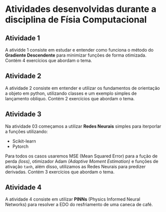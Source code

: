 # Atividades desenvolvidas durante a disciplina de Físia Computacional

## Atividade 1

A atividde 1 consiste em estudar e entender como funciona o método do **Gradiente Descendente** para minimizar funções de forma otimizada. Contém 4 exercícios que abordam o tema.

## Atividade 2

A atividade 2 consiste em entender e utilizar os fundamentos de orientação a objeto em python, utilizando classes e um exemplo simples de lançamento oblíquo. Contém 2 exercícios que abordam o tema.

## Atividade 3

Na atividade 03 começamos a utilizar **Redes Neurais** simples para iterporlar a funções utilizando:

- Scikit-learn
- Pytorch

Para todos os casos usaremos MSE (Mean Squared Error) para a fução de perda *(loss)*, otimizador Adam *(Adaptive Moment Estimation)* e funções de ativação `tanh`, além disso, utilizamos as Redes Neurais para predizer derivadas. Contém 3 exercícios que abordam o tema.

## Atividade 4

A atividade 4 consiste em utilizar **PINNs** (Physics Informed Neural Networks) para resolver a EDO do resfriamento de uma caneca de café. 